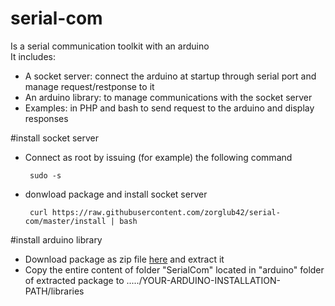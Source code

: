 # serial-com
Is a serial communication toolkit  with an arduino  
It includes:
  * A socket server: connect the arduino at startup through serial port and manage request/restponse to it
  * An arduino library: to manage communications with the socket server
  * Examples: in PHP and bash to send request to the arduino and display responses

#install socket server
 * Connect as root by issuing (for example) the following command

		sudo -s

 * donwload package and install socket server

		curl https://raw.githubusercontent.com/zorglub42/serial-com/master/install | bash

#install arduino library
 * Download package as zip file [here](https://github.com/zorglub42/serial-com/archive/master.zip) and extract it
 * Copy the entire content of folder "SerialCom" located in "arduino" folder of extracted package to ...../YOUR-ARDUINO-INSTALLATION-PATH/libraries
